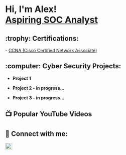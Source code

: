 <h1>Hi, I'm Alex! <br/><a href="https://github.com/absec2023">Aspiring SOC Analyst</a> <a href="https://www.linkedin.com/in/absec2023/"></a></h1>

<h2> :trophy: Certifications:</h2>
- <a href="https://www.credly.com/badges/06f852dd-defa-4460-8fbb-09849cd9a349/public_url"> CCNA (Cisco Certified Network Associate) </a>

<h2> :computer: Cyber Security Projects:</h2>

- <b>Project 1</b>
  <!-- [Praciting DS & Algos in Python](https://github.com/joshmadakor1/Algorithms-Practice) -->
- <b>Project 2 - in progress...</b>
  
- <b>Project 3 - in progress...</b>
  <!--[Windows EventLog: Failed RDP Logins Source IP to full GeoData Conversion](https://github.com/joshmadakor1/Sentinel-Lab) -->
 

<h2>📺 Popular YouTube Videos</h2>



<h2> 🤳 Connect with me:</h2>

[<img align="left" alt="Absec2023_LinkedIn" width="22px" src="https://cdn.jsdelivr.net/npm/simple-icons@v3/icons/linkedin.svg" />][linkedin]


[linkedin]: https://linkedin.com/in/absec2023

<!--
**absec2023** is a ✨ _special_ ✨ repository because its `README.md` (this file) appears on your GitHub profile.

Here are some ideas to get you started:

- 🔭 I’m currently working on ...
- 🌱 I’m currently learning ...
- 👯 I’m looking to collaborate on ...
- 🤔 I’m looking for help with ...
- 💬 Ask me about ...
- 📫 How to reach me: ...
- 😄 Pronouns: ...
- ⚡ Fun fact: ...
-->
